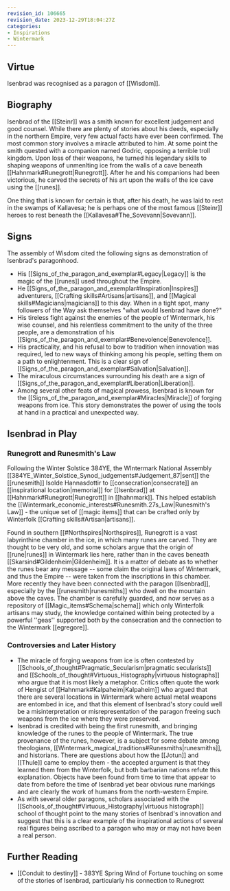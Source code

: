```yaml
---
revision_id: 106665
revision_date: 2023-12-29T18:04:27Z
categories:
- Inspirations
- Wintermark
---
```


## Virtue
Isenbrad was recognised as a paragon of [[Wisdom]].

## Biography
Isenbrad of the [[Steinr]] was a smith known for excellent judgement and good counsel. While there are plenty of stories about his deeds, especially in the northern Empire, very few actual facts have ever been confirmed. The most common story involves a miracle attributed to him. At some point the smith quested with a companion named Godric, opposing a terrible troll kingdom. Upon loss of their weapons, he turned his legendary skills to shaping weapons of unmenlting ice from the walls of a cave beneath [[Hahnmark#Runegrott|Runegrott]]. After he and his companions had been victorious, he carved the secrets of his art upon the walls of the ice cave using the [[runes]].

One thing that is known for certain is that, after his death, he was laid to rest in the swamps of Kallavesa; he is perhaps one of the most  famous [[Steinr]] heroes to rest beneath the [[Kallavesa#The_Sovevann|Sovevann]].

## Signs
The assembly of Wisdom cited the following signs as demonstration of Isenbrad's paragonhood.
* His [[Signs_of_the_paragon_and_exemplar#Legacy|Legacy]] is the magic of the [[runes]] used throughout the Empire. 
* He [[Signs_of_the_paragon_and_exemplar#Inspiration|Inspires]] adventurers, [[Crafting skills#Artisans|artisans]], and [[Magical skills#Magicians|magicians]] to this day. When in a tight spot, many followers of the Way ask themselves "what would Isenbrad have done?"
* His tireless fight against the enemies of the people of Wintermark, his wise counsel, and his relentless commitment to the unity of the three people, are a demonstration of his [[Signs_of_the_paragon_and_exemplar#Benevolence|Benevolence]].
* His practicality, and his refusal to bow to tradition when innovation was required, led to new ways of thinking among his people, setting them on a path to enlightenment. This is a clear sign of [[Signs_of_the_paragon_and_exemplar#Salvation|Salvation]].
* The miraculous circumstances surrounding his death are a sign of [[Signs_of_the_paragon_and_exemplar#Liberation|Liberation]].
* Among several other feats of magical prowess, Isenbrad is known for the [[Signs_of_the_paragon_and_exemplar#Miracles|Miracle]] of forging weapons from ice. This story demonstrates the power of using the tools at hand in a practical and unexpected way. 
## Isenbrad in Play
### Runegrott and Runesmith's Law
Following the Winter Solstice 384YE, the WIntermark National Assembly  [[384YE_Winter_Solstice_Synod_judgements#Judgement_87|sent]] the [[runesmith]] Isolde Hannasdottir to [[consecration|consecrate]] an [[inspirational location|memorial]] for [[Isenbrad]] at [[Hahnmark#Runegrott|Runegrott]] in [[hahnmark]]. This helped establish the [[Wintermark_economic_interests#Runesmith.27s_Law|Runesmith's Law]] - the unique set of [[magic items]] that can be crafted only by Winterfolk [[Crafting skills#Artisan|artisans]]. 

Found in southern [[#Northspires|Northspires]], Runegrott is a vast labyrinthine chamber in the ice, in which many runes are carved. They are thought to be very old, and some scholars argue that the origin of [[rune|runes]] in Wintermark lies here, rather than in the caves beneath [[Skarsind#Gildenheim|Gildenheim]]. It is a matter of debate as to whether the runes bear any message -- some claim the original laws of Wintermark, and thus the Empire -- were taken from the inscriptions in this chamber. More recently they have been connected with the paragon [[Isenbrad]], especially by the [[runesmith|runesmiths]] who dwell on the mountain above the caves. The chamber is carefully guarded, and now serves as a repository of [[Magic_items#Schema|schema]] which only Winterfolk artisans may study, the knowledge contained within being protected by a powerful ''geas'' supported both by the consecration and the connection to the Wintermark [[egregore]]. 
### Controversies and Later History
* The miracle of forging weapons from ice is often contested by [[Schools_of_thought#Pragmatic_Secularism|pragmatic secularists]] and [[Schools_of_thought#Virtuous_Histography|virtuous histographs]] who argue that it is most likely a metaphor. Critics often quote the work of Hengist of [[Hahnmark#Kalpaheim|Kalpaheim]] who argued that there are several locations in Wintermark where actual metal weapons are entombed in ice, and that this element of Isenbrad's story could well be a misinterpretation or misrepresentation of the paragon freeing such weapons from the ice where they were preserved.
* Isenbrad is credited with being the first runesmith, and bringing knowledge of the runes to the people of Wintermark. The true provenance of the runes, however, is a subject for some debate among theologians, [[Wintermark_magical_traditions#Runesmiths|runesmiths]], and historians. There are questions about how the [[Jotun]] and [[Thule]] came to employ them - the accepted argument is that they learned them from the Winterfolk, but both barbarian nations refute this explanation. Objects have been found from time to time that appear to date from before the time of Isenbrad yet bear obvious rune markings  and are clearly the work of humans from the north-western Empire.
* As with several older paragons, scholars associated with the [[Schools_of_thought#Virtuous_Histography|virtuous histograph]] school of thought point to the many stories of Isenbrad's innovation and suggest that this is a clear example of the inspirational actions of several real figures being ascribed to a paragon who may or may not have been a real person.

## Further Reading
* [[Conduit to destiny]] - 383YE Spring Wind of Fortune touching on some of the stories of Isenbrad, particularly his connection to Runegrott

